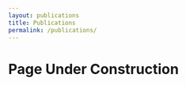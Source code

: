```yaml
---
layout: publications
title: Publications
permalink: /publications/
---
```


# Page Under Construction
